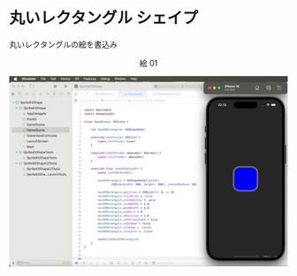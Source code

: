# 丸いレクタングル シェイプ

丸いレクタングルの絵を書込み

<div align="center">
絵 01
</div>

![](Imagens/SpriteShape-Retangulo-Borda-Img01.png)


